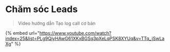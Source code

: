 # Chăm sóc Leads

> Video hướng dẫn Tạo log call cơ bản

{% embed url="https://www.youtube.com/watch?index=25&list=PLg9QjyHAwG61XKxBGSq3pXeLqPSK8XYUq&v=TTq_jSwLaXg" %}
